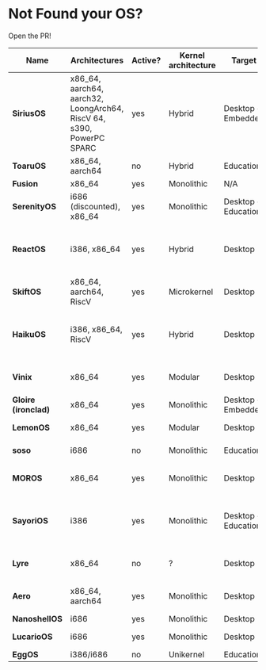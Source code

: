 # Not Found your OS?
Open the PR!

| Name  | Architectures | Active? | Kernel architecture          | Target              | Userpace? | GUI? | Contributors | Filesystem              | License                    |
|-------|---------------|---------|------------------------------|---------------------|-----------|---------------|--------------|-------------------------|----------------------------|
| **SiriusOS** | x86_64, aarch64, aarch32, LoongArch64, RiscV 64, s390, PowerPC SPARC | yes | Hybrid | Desktop + Embedded | yes | yes | 1 | tmpfs, ext2 | NCSA |
| **ToaruOS**  | x86_64, aarch64 | no | Hybrid | Education | yes | yes | 18 | tmpfs, ext2 | NCSA |
| **Fusion**   | x86_64 | yes | Monolithic | N/A | yes | no | 1 | N/A | MIT |
| **SerenityOS** | i686 (discounted), x86_64 | yes | Monolithic | Desktop + Education | yes | yes | 1057 | ext2 | BSD-2 Clause
| **ReactOS** | i386, x86_64 | yes | Hybrid | Desktop | yes | yes | 271 | FAT32, BTRFS, NTFS (Read only) | GPL 2.0, LGPL 2.1, BSD-2 Clause
| **SkiftOS** | x86_64, aarch64, RiscV | yes | Microkernel | Desktop | yes | yes | 45 | ? | MIT
| **HaikuOS** | i386, x86_64, RiscV | yes | Hybrid | Desktop | yes | yes | 274 | OpenBeFS | MIT and Be Sample Code License
| **Vinix** | x86_64 | yes | Modular | Desktop | yes | yes | 36 | ext2, vfs, tmpfs. devtmpfs | GPLv2
| **Gloire (ironclad)** | x86_64 | yes | Monolithic | Desktop + Embedded | yes | yes | 3 | ext2 | GPLv3
| **LemonOS** | x86_64 | yes | Modular | Desktop | yes | yes | 6 | tarfs, fat32 | BSD-2 Clause
| **soso** | i686 | no | Monolithic | Education | yes | yes | 2 | fat32, devfs | BSD-2 Clause
| **MOROS** | x86_64 | yes | Monolithic | Desktop | yes | no | 6 (4 excluding bots) | ext2 | MIT
| **SayoriOS** | i386 | yes | Monolithic | Desktop + Education | yes | yes | 7 | FAT12, FAT32, tmpfs, natfs, nvfs, nullfs | GPLv3
| **Lyre** | x86_64 | no | ? | Desktop | yes | yes | ? | ? | BSD-2 Clause (probably)
| **Aero** | x86_64, aarch64 | yes | Monolithic | Desktop | yes | yes | 12 (11 excluding bots) | ext2 | GPLv3
| **NanoshellOS** | i686 | yes | Monolithic | Desktop | yes | yes | 5 | ext2 | GPLv3
| **LucarioOS** | i686 | yes | Monolithic | Desktop | no | under construction | 1 | N/A | MIT
| **EggOS** | i386/i686 | no | Unikernel | Education | yes | no | 6 | vfs, devfs | MIT
